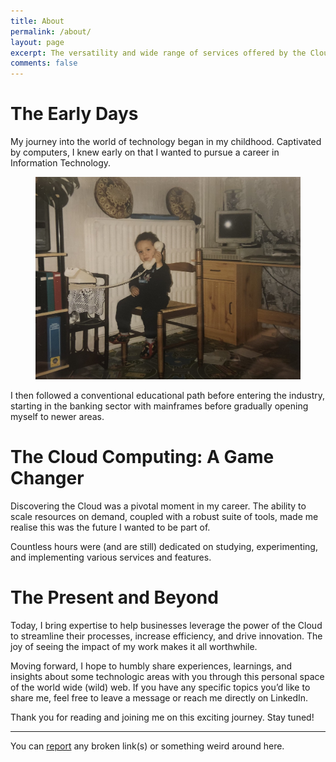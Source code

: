 ```yaml
---
title: About
permalink: /about/
layout: page
excerpt: The versatility and wide range of services offered by the Cloud made me realize its potential in the DevOps world. Its ability to scale resources on demand, coupled with its robust set of DevOps tools, convinced me that this was the future I wanted to be part of.
comments: false
---
```


# The Early Days

My journey into the world of technology began in my childhood. Captivated by computers, I knew early on that I wanted to pursue a career in Information Technology.

<figure>
<img src="/assets/img/about-me.jpg" alt="little boy">
</figure>

I then followed a conventional educational path before entering the industry, starting in the banking sector with mainframes before gradually opening myself to newer areas.

# The Cloud Computing: A Game Changer

Discovering the Cloud was a pivotal moment in my career. The ability to scale resources on demand, coupled with a robust suite of tools, made me realise this was the future I wanted to be part of.

Countless hours were (and are still) dedicated on studying, experimenting, and implementing various services and features.

# The Present and Beyond

Today, I bring expertise to help businesses leverage the power of the Cloud to streamline their processes, increase efficiency, and drive innovation. The joy of seeing the impact of my work makes it all worthwhile.

Moving forward, I hope to humbly share experiences, learnings, and insights about some technologic areas with you through this personal space of the world wide (wild) web. If you have any specific topics you’d like to share me, feel free to leave a message or reach me directly on LinkedIn.

Thank you for reading and joining me on this exciting journey. Stay tuned!

---

You can [report](https://github.com/najx/najx.github.io/issues/new) any broken link(s) or something weird around here.
